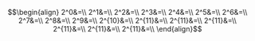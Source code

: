 $$\begin{align}
2^0&=\\
2^1&=\\
2^2&=\\
2^3&=\\
2^4&=\\
2^5&=\\
2^6&=\\
2^7&=\\
2^8&=\\
2^9&=\\
2^{10}&=\\
2^{11}&=\\
2^{11}&=\\
2^{11}&=\\
2^{11}&=\\
2^{11}&=\\
2^{11}&=\\
\end{align}$$